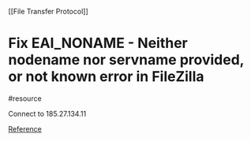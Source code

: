 [[File Transfer Protocol]]
# Fix EAI_NONAME - Neither nodename nor servname provided, or not known error in FileZilla
#resource 

Connect to 185.27.134.11

[Reference](https://forum.infinityfree.com/t/connection-attempt-failed-with-eai-noname-neither-nodename-nor-servname-provided-or-not-known-error/24341) 